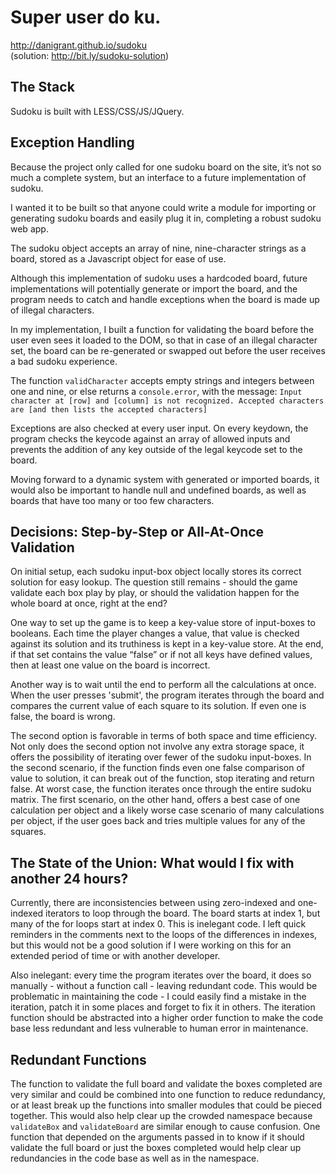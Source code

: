 # Super user do ku.

http://danigrant.github.io/sudoku <br />
(solution: http://bit.ly/sudoku-solution)

## The Stack
Sudoku is built with LESS/CSS/JS/JQuery.

## Exception Handling

Because the project only called for one sudoku board on the site, it’s not so much a complete system, but an interface to a future implementation of sudoku.

I wanted it to be built so that anyone could write a module for importing or generating sudoku boards and easily plug it in, completing a robust sudoku web app.

The sudoku object accepts an array of nine, nine-character strings as a board, stored as a Javascript object for ease of use.

Although this implementation of sudoku uses a hardcoded board, future implementations will potentially generate or import the board, and the program needs to catch and handle exceptions when the board is made up of illegal characters.

In my implementation, I built a function for validating the board before the user even sees it loaded to the DOM, so that in case of an illegal character set, the board can be re-generated or swapped out before the user receives a bad sudoku experience.

The function `validCharacter` accepts empty strings and integers between one and nine, or else returns a `console.error`, with the message: `Input character at [row] and [column] is not recognized. Accepted characters are [and then lists the accepted characters]`

Exceptions are also checked at every user input. On every keydown, the program checks the keycode against an array of allowed inputs and prevents the addition of any key outside of the legal keycode set to the board. 

Moving forward to a dynamic system with generated or imported boards, it would also be important to handle null and undefined boards, as well as boards that have too many or too few characters.

## Decisions: Step-by-Step or All-At-Once Validation
On initial setup, each sudoku input-box object locally stores its correct solution for easy lookup. The question still remains - should the game validate each box play by play, or should the validation happen for the whole board at once, right at the end?

One way to set up the game is to keep a key-value store of input-boxes to booleans. Each time the player changes a value, that value is checked against its solution and its truthiness is kept in a key-value store. At the end, if that set contains the value “false” or if not all keys have defined values, then at least one value on the board is incorrect. 

Another way is to wait until the end to perform all the calculations at once. When the user presses 'submit', the program iterates through the board and compares the current value of each square to its solution. If even one is false, the board is wrong.

The second option is favorable in terms of both space and time efficiency. Not only does the second option not involve any extra storage space, it offers the possibility of iterating over fewer of the sudoku input-boxes. In the second scenario, if the function finds even one false comparison of value to solution, it can break out of the function, stop iterating and return false. At worst case, the function iterates once through the entire sudoku matrix. The first scenario, on the other hand, offers a best case of one calculation per object and a likely worse case scenario of many calculations per object, if the user goes back and tries multiple values for any of the squares.

## The State of the Union: What would I fix with another 24 hours?

Currently, there are inconsistencies between using zero-indexed and one-indexed iterators to loop through the board. The board starts at index 1, but many of the for loops start at index 0. This is inelegant code. I left quick reminders in the comments next to the loops of the differences in indexes, but this would not be a good solution if I were working on this for an extended period of time or with another developer.

Also inelegant: every time the program iterates over the board, it does so manually - without a function call - leaving redundant code. This would be problematic in maintaining the code - I could easily find a mistake in the iteration, patch it in some places and forget to fix it in others. The iteration function should be abstracted into a higher order function to make the code base less redundant and less vulnerable to human error in maintenance.

## Redundant Functions

The function to validate the full board and validate the boxes completed are very similar and could be combined into one function to reduce redundancy, or at least break up the functions into smaller modules that could be pieced together. This would also help clear up the crowded namespace because `validateBox` and `validateBoard` are similar enough to cause confusion. One function that depended on the arguments passed in to know if it should validate the full board or just the boxes completed would help clear up redundancies in the code base as well as in the namespace.
